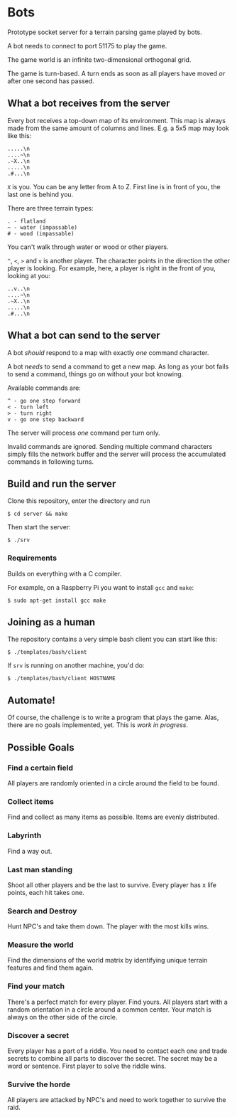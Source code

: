 # Bots

Prototype socket server for a terrain parsing game played by bots.

A bot needs to connect to port 51175 to play the game.

The game world is an infinite two-dimensional orthogonal grid.

The game is turn-based. A turn ends as soon as all players have moved *or*
after one second has passed.

## What a bot receives from the server

Every bot receives a top-down map of its environment. This map is always made
from the same amount of columns and lines. E.g. a 5x5 map may look like this:

	.....\n
	....~\n
	.~X..\n
	.....\n
	.#...\n

`X` is you. You can be any letter from A to Z.
First line is in front of you, the last one is behind you.

There are three terrain types:

	. - flatland
	~ - water (impassable)
	# - wood (impassable)

You can't walk through water or wood or other players.

`^`, `<`, `>` and `v` is another player. The character points in the
direction the other player is looking. For example, here, a player is
right in the front of you, looking at you:

	..v..\n
	....~\n
	.~X..\n
	.....\n
	.#...\n

## What a bot can send to the server

A bot _should_ respond to a map with exactly _one_ command character.

A bot _needs_ to send a command to get a new map. As long as your bot fails
to send a command, things go on without your bot knowing.

Available commands are:

	^ - go one step forward
	< - turn left
	> - turn right
	v - go one step backward

The server will process _one_ command per turn only.

Invalid commands are ignored.
Sending multiple command characters simply fills the network buffer and the
server will process the accumulated commands in following turns.

## Build and run the server

Clone this repository, enter the directory and run

	$ cd server && make

Then start the server:

	$ ./srv

### Requirements

Builds on everything with a C compiler.

For example, on a Raspberry Pi you want to install `gcc` and `make`:

	$ sudo apt-get install gcc make

## Joining as a human

The repository contains a very simple bash client you can start like this:

	$ ./templates/bash/client

If `srv` is running on another machine, you'd do:

	$ ./templates/bash/client HOSTNAME

## Automate!

Of course, the challenge is to write a program that plays the game.
Alas, there are no goals implemented, yet. This is *work in progress*.

## Possible Goals

### Find a certain field
All players are randomly oriented in a circle around the field to be found.

### Collect items
Find and collect as many items as possible. Items are evenly distributed.

### Labyrinth
Find a way out.

### Last man standing
Shoot all other players and be the last to survive. Every player has x life
points, each hit takes one.

### Search and Destroy
Hunt NPC's and take them down. The player with the most kills wins.

### Measure the world
Find the dimensions of the world matrix by identifying unique terrain
features and find them again.

### Find your match
There's a perfect match for every player. Find yours. All players start with
a random orientation in a circle around a common center. Your match is always
on the other side of the circle.

### Discover a secret
Every player has a part of a riddle. You need to contact each one and trade
secrets to combine all parts to discover the secret. The secret may be a word
or sentence. First player to solve the riddle wins.

### Survive the horde
All players are attacked by NPC's and need to work together to survive the
raid.
